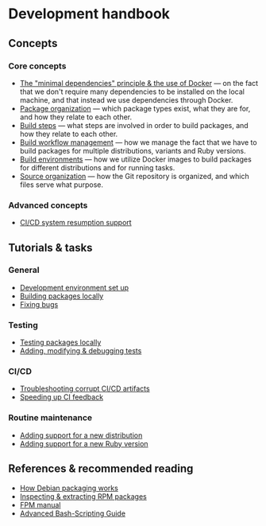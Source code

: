 # Development handbook

## Concepts

### Core concepts

 * [The "minimal dependencies" principle & the use of Docker](minimal-dependencies-principle.md) — on the fact that we don't require many dependencies to be installed on the local machine, and that instead we use dependencies through Docker.
 * [Package organization](package-organization.md) — which package types exist, what they are for, and how they relate to each other.
 * [Build steps](build-steps.md) — what steps are involved in order to build packages, and how they relate to each other.
 * [Build workflow management](build-workflow-management.md) — how we manage the fact that we have to build packages for multiple distributions, variants and Ruby versions.
 * [Build environments](build-environments.md) — how we utilize Docker images to build packages for different distributions and for running tasks.
 * [Source organization](source-organization.md) — how the Git repository is organized, and which files serve what purpose.

### Advanced concepts

 * [CI/CD system resumption support](ci-cd-resumption.md)

## Tutorials & tasks

### General

 * [Development environment set up](dev-environment-setup.md)
 * [Building packages locally](building-packages-locally.md)
 * [Fixing bugs](fixing-bugs.md)

### Testing

 * [Testing packages locally](testing-packages-locally.md)
 * [Adding, modifying & debugging tests](#modifying-and-debugging-tests.md)

### CI/CD

 * [Troubleshooting corrupt CI/CD artifacts](troubleshooting-corrupt-ci-cd-artifacts.md)
 * [Speeding up CI feedback](speeding-up-ci-feedback.md)

### Routine maintenance

 * [Adding support for a new distribution](add-new-distro.md)
 * [Adding support for a new Ruby version](add-new-ruby-version.md)

## References & recommended reading

 * [How Debian packaging works](https://www.joyfulbikeshedding.com/blog/2020-08-03-how-debian-packaging-works.html)
 * [Inspecting & extracting RPM packages](https://blog.packagecloud.io/eng/2015/10/13/inspect-extract-contents-rpm-packages/)
 * [FPM manual](http://fpm.readthedocs.io/en/latest/)
 * [Advanced Bash-Scripting Guide](https://tldp.org/LDP/abs/html/)

